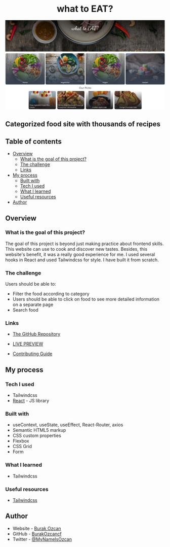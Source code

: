 <h1 align="center"> what to EAT?</h1>
<img src=./public/assets/what-to-eat.PNG>
<h2>Categorized food site with thousands of recipes</h2>

## Table of contents

- [Overview](#overview)
  - [What is the goal of this project?](#what-is-the-goal-of-this-project)
  - [The challenge](#the-challenge)
  - [Links](#links)
- [My process](#my-process)
  - [Built with](#built-with)
  - [Tech I used](#tech-i-used)
  - [What I learned](#what-i-learned)
  - [Useful resources](#useful-resources)
- [Author](#author)

## Overview

### What is the goal of this project?

The goal of this project is beyond just making practice about frontend skills. This website can use to cook and discover new tastes. Besides, this website's benefit, it was a really good experience for me. I used several hooks in React and used Tailwindcss for style. I have built it from scratch.

### The challenge

Users should be able to:

- Filter the food according to category
- Users should be able to click on food to see more detailed information on a separate page
- Search food

### Links

- [The GitHub Repository](https://github.com/BurakOzcancf/what-to-eat)

- [LIVE PREVIEW](https://what-to-eat-app.netlify.app/)

- [Contributing Guide](https://docs.github.com/en/communities/setting-up-your-project-for-healthy-contributions/setting-guidelines-for-repository-contributors)

## My process

### Tech I used

- Tailwindcss
- [React](https://reactjs.org/) - JS library

### Built with

- useContext, useState, useEffect, React-Router, axios
- Semantic HTML5 markup
- CSS custom properties
- Flexbox
- CSS Grid
- Form

### What I learned

- Tailwindcss

### Useful resources

- [Tailwindcss](https://tailwindcss.com/)

## Author

- Website - [Burak Ozcan](https://burakozcan.netlify.app/)
- GitHub - [BurakOzcancf](https://github.com/BurakOzcancf/Counrtries)
- Twitter - [@MyNameIsOzcan](https://twitter.com/MyNameIsOzcan)
